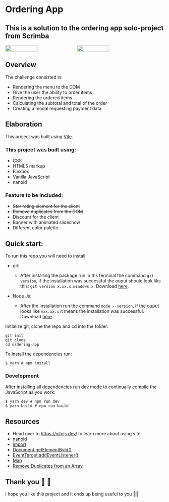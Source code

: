 # Ordering App

## This is a solution to the ordering app solo-project from Scrimba

<div style="display:flex">
    <img src="public/images/screenshot-feed.png" width="45%" />
    <img src="public/images/screenshot-feed.png" width="45%" />
</div>

## Overview

The challenge consisted in:

-   Rendering the menu to the DOM
-   Give the user the ability to order items
-   Rendering the ordered items
-   Calculating the subtotal and total of the order
-   Creating a modal requesting payment data

## Elaboration

This project was built using [Vite](https://vitejs.dev/).

### This project was built using:

-   CSS
-   HTML5 markup
-   Flexbox
-   Vanilla JavaScript
-   nanoid

### Feature to be included:

-   ~~Star rating element for the client~~
-   ~~Remove duplicates from the DOM~~
-   Discount for the client
-   Banner with animated slideshow
-   Different color palette

## Quick start:

To run this repo you will need to install:

-   git:

    -   After installing the package run in ths terminal the command `git --version`, if the installation was successful the ouput should look liks this: `git version x.xx.x.windows.x`. Download [here](https://git-scm.com/).

-   Node Js:
    -   After the installation run the command `node --version`, if the ouput looks like `vxx.xx.x` it means the installation was successful. Download [here](https://nodejs.org/en/).

Initialize git, clone the repo and cd into the folder:

```
git init
git clone
cd ordering-app
```

To install the dependencies run:

```
$ yarn # npm install
```

### Development

After installing all dependencies run dev mode to continually compile the JavaScript as you work:

```
$ yarn dev # npm run dev
$ yarn build # npm run build
```

## Resources

-   Head over to https://vitejs.dev/ to learn more about using vite
-   [nanoid](https://github.com/ai/nanoid#react)
-   [import](https://developer.mozilla.org/en-US/docs/Web/JavaScript/Reference/Statements/import)
-   [Document.getElementById()](https://developer.mozilla.org/en-US/docs/Web/API/Document/getElementById)
-   [EventTarget.addEventListener()](https://developer.mozilla.org/en-US/docs/Web/API/EventTarget/addEventListener)
-   [Map](https://developer.mozilla.org/en-US/docs/Web/JavaScript/Reference/Global_Objects/Map)
-   [Remove Duplicates from an Array](https://www.javascripttutorial.net/array/javascript-remove-duplicates-from-array/)

## Thank you 🎉 🎉

I hope you like this project and it ends up being useful to you 👨‍💻
